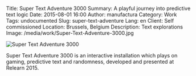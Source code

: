 Title: Super Text Adventure 3000
Summary: A playful journey into predictive text logic
Date: 2015-08-01 16:00
Author: manufactura
Category: Work
Tags: undocumented
Slug: super-text-adventure
Lang: en
Client: Self commissioned
Location: Brussels, Belgium
Description: Text explorations
Image: /media/work/Super-Text-Adventure-3000.jpg

![Super Text Adventure 3000]({static}/media/work/Super-Text-Adventure-3000.jpg)

Super Text Adventure 3000 is an interactive installation which plays on gaming,
predictive text and randomness, developed and presented at Relearn 2015.

